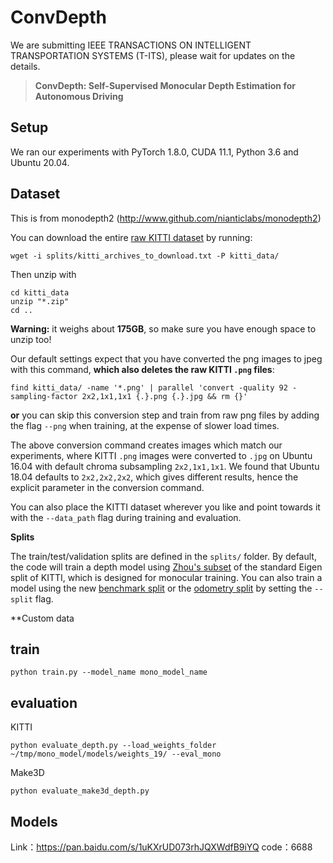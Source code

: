 # ConvDepth
We are submitting IEEE TRANSACTIONS ON INTELLIGENT TRANSPORTATION SYSTEMS (T-ITS), please wait for updates on the details.

> **ConvDepth: Self-Supervised Monocular Depth Estimation for Autonomous Driving**

##  Setup

We ran our experiments with PyTorch 1.8.0, CUDA 11.1, Python 3.6 and Ubuntu 20.04.

##  Dataset

This is from monodepth2 (http://www.github.com/nianticlabs/monodepth2)

You can download the entire [raw KITTI dataset](http://www.cvlibs.net/datasets/kitti/raw_data.php) by running:
```shell
wget -i splits/kitti_archives_to_download.txt -P kitti_data/
```
Then unzip with
```shell
cd kitti_data
unzip "*.zip"
cd ..
```
**Warning:** it weighs about **175GB**, so make sure you have enough space to unzip too!

Our default settings expect that you have converted the png images to jpeg with this command, **which also deletes the raw KITTI `.png` files**:
```shell
find kitti_data/ -name '*.png' | parallel 'convert -quality 92 -sampling-factor 2x2,1x1,1x1 {.}.png {.}.jpg && rm {}'
```
**or** you can skip this conversion step and train from raw png files by adding the flag `--png` when training, at the expense of slower load times.

The above conversion command creates images which match our experiments, where KITTI `.png` images were converted to `.jpg` on Ubuntu 16.04 with default chroma subsampling `2x2,1x1,1x1`.
We found that Ubuntu 18.04 defaults to `2x2,2x2,2x2`, which gives different results, hence the explicit parameter in the conversion command.

You can also place the KITTI dataset wherever you like and point towards it with the `--data_path` flag during training and evaluation.

**Splits**

The train/test/validation splits are defined in the `splits/` folder.
By default, the code will train a depth model using [Zhou's subset](https://github.com/tinghuiz/SfMLearner) of the standard Eigen split of KITTI, which is designed for monocular training.
You can also train a model using the new [benchmark split](http://www.cvlibs.net/datasets/kitti/eval_depth.php?benchmark=depth_prediction) or the [odometry split](http://www.cvlibs.net/datasets/kitti/eval_odometry.php) by setting the `--split` flag.


**Custom data

## train
```shell
python train.py --model_name mono_model_name
```

## evaluation
KITTI
```shell
python evaluate_depth.py --load_weights_folder ~/tmp/mono_model/models/weights_19/ --eval_mono
```
Make3D
```shell
python evaluate_make3d_depth.py
```

## Models
Link：https://pan.baidu.com/s/1uKXrUD073rhJQXWdfB9iYQ 
code：6688
